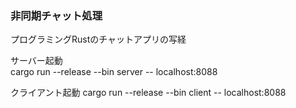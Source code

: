 ### 非同期チャット処理  

プログラミングRustのチャットアプリの写経

サーバー起動  
cargo run --release --bin server -- localhost:8088  

クライアント起動
cargo run --release --bin client -- localhost:8088